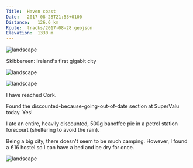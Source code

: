 ```yaml
---
Title:	Haven coast
Date:	2017-08-28T21:53+0100 
Distance:	126.6 km
Route:	tracks/2017-08-28.geojson
Elevation:	1330 m
---
```


![landscape](http://pbs.twimg.com/media/DIV1uKfXgAAJJtn.jpg "Liberty in Skibbereen.")

Skibbereen: Ireland's first gigabit city

![landscape](http://pbs.twimg.com/media/DIV2F1kW0AAiDYE.jpg "Timoleague Abbey. Today has mostly been rain.")

![landscape](http://pbs.twimg.com/media/DIV2XRgXoAA8yVi.jpg "Rainy coastline")

I have reached Cork.

Found the discounted-because-going-out-of-date section at SuperValu today. Yes!

I ate an entire, heavily discounted, 500g banoffee pie in a petrol station forecourt (sheltering to avoid the rain).

Being a big city, there doesn't seem to be much camping. However, I found a &euro;16 hostel so I can have a bed and be dry for once.

![landscape](http://pbs.twimg.com/media/DIWFrJ5WsAAW8Ip.jpg "This afternoon I met Alan. He's Irish but also half Yorkshire. He's cycling around the whole of Ireland.")

